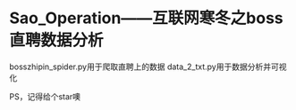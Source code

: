 ﻿# Sao_Operation——互联网寒冬之boss直聘数据分析

bosszhipin_spider.py用于爬取直聘上的数据
data_2_txt.py用于数据分析并可视化

PS，记得给个star噢
